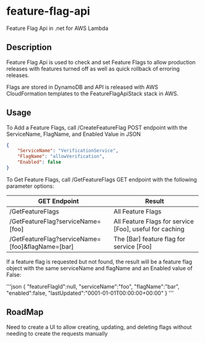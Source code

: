 # feature-flag-api
Feature Flag Api in .net for AWS Lambda

## Description
Feature Flag Api is used to check and set Feature Flags to allow production releases with features turned off as well as quick rollback of erroring releases.

Flags are stored in DynamoDB and API is released with AWS CloudFormation templates to the FeatureFlagApiStack stack in AWS.

## Usage
To Add a Feature Flags, call /CreateFeatureFlag POST endpoint with the ServiceName, FlagName, and Enabled Value in JSON

```json
{
    "ServiceName": "VerificationService",
    "FlagName": "allowVerification",
    "Enabled": false
}
```

To Get Feature Flags, call /GetFeatureFlags GET endpoint with the following parameter options:

| GET Endpoint                                     | Result                                                  |
|--------------------------------------------------|---------------------------------------------------------|
| /GetFeatureFlags                                 | All Feature Flags                                       |
| /GetFeatureFlag?serviceName=[foo]                | All Feature Flags for service [Foo], useful for caching |
| /GetFeatureFlag?serviceName=[foo]&flagName=[bar] | The [Bar] feature flag for service [Foo]                |


If a feature flag is requested but not found, the result will be a feature flag object with the same serviceName and flagName and an Enabled value of False:

'''json
{
    "featureFlagId":null,
    "serviceName":"foo",
    "flagName":"bar",
    "enabled":false,
    "lastUpdated":"0001-01-01T00:00:00+00:00"
}
'''


## RoadMap
Need to create a UI to allow creating, updating, and deleting flags without needing to create the requests manually
